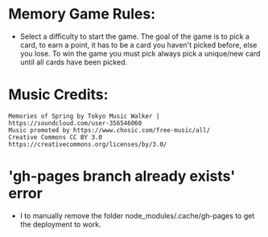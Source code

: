 # Memory Game Rules:

-   Select a difficulty to start the game. The goal of the game is to pick a card, to earn a point, it has to be a card you haven't picked before, else you lose. To win the game you must pick always pick a unique/new card until all cards have been picked.

# Music Credits:

    Memories of Spring by Tokyo Music Walker | https://soundcloud.com/user-356546060
    Music promoted by https://www.chosic.com/free-music/all/
    Creative Commons CC BY 3.0
    https://creativecommons.org/licenses/by/3.0/

# 'gh-pages branch already exists' error

-   I to manually remove the folder node_modules/.cache/gh-pages to get the deployment to work.
